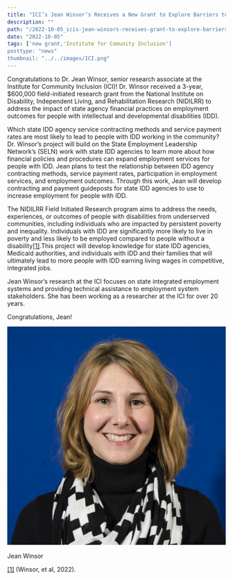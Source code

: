 ```yaml
---
title: "ICI’s Jean Winsor’s Receives a New Grant to Explore Barriers to Integrated Employment"
description: ""
path: "/2022-10-05_icis-jean-winsors-receives-grant-to-explore-barriers-to-integrated-employment"
date: "2022-10-05"
tags: ['new grant,'Institute for Comunity Inclusion']
posttype: "news"
thumbnail: "../../images/ICI.png"
---
```


Congratulations to Dr. Jean Winsor, senior research associate at the Institute for Community Inclusion (ICI)! Dr. Winsor received a 3-year, $600,000 field-initiated research grant from the National Institute on Disability, Independent Living, and Rehabilitation Research (NIDILRR) to address the impact of state agency financial practices on employment outcomes for people with intellectual and developmental disabilities (IDD).

Which state IDD agency service contracting methods and service payment rates are most likely to lead to people with IDD working in the community? Dr. Winsor’s project will build on the State Employment Leadership Network’s (SELN) work with state IDD agencies to learn more about how financial policies and procedures can expand employment services for people with IDD. Jean plans to test the relationship between IDD agency contracting methods, service payment rates, participation in employment services, and employment outcomes. Through this work, Jean will develop contracting and payment guideposts for state IDD agencies to use to increase employment for people with IDD.

The NIDILRR Field Initiated Research program aims to address the needs, experiences, or outcomes of people with disabilities from underserved communities, including individuals who are impacted by persistent poverty and inequality. Individuals with IDD are significantly more likely to live in poverty and less likely to be employed compared to people without a disability[\[1\]](https://communityinclusion.medium.com/seln-celebrates-17-years-a2f4d2fbe1c2#_ftn1).This project will develop knowledge for state IDD agencies, Medicaid authorities, and individuals with IDD and their families that will ultimately lead to more people with IDD earning living wages in competitive, integrated jobs.

Jean Winsor’s research at the ICI focuses on state integrated employment systems and providing technical assistance to employment system stakeholders. She has been working as a researcher at the ICI for over 20 years.

Congratulations, Jean!

![Jean Winsor Headshot](../../images/jean-winsor.jpeg)

Jean Winsor

[\[1\]](https://communityinclusion.medium.com/seln-celebrates-17-years-a2f4d2fbe1c2#_ftnref1) (Winsor, et al, 2022).